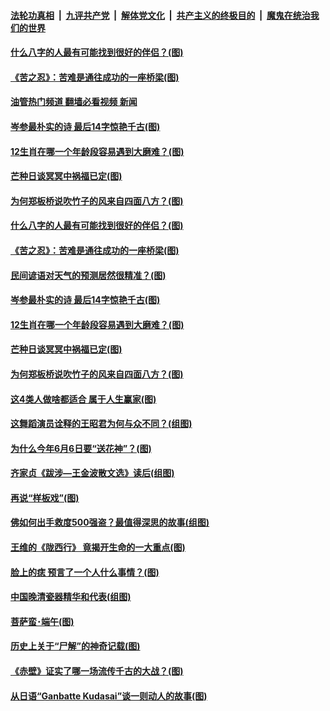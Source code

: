####  [法轮功真相](../../../../basic/blob/master/README.md?t=06072331) &nbsp;|&nbsp; [九评共产党](../../../../9ping.md/blob/master/README.md?t=06072331) &nbsp;|&nbsp; [解体党文化](../../../../jtdwh.md/blob/master/README.md?t=06072331)  &nbsp;|&nbsp; [共产主义的终极目的](../../../../gczydzjmd.md/blob/master/README.md?t=06072331) &nbsp;|&nbsp; [魔鬼在统治我们的世界](../../../../mgztzwmdsj.md/blob/master/README.md?t=06072331) 

#### [什么八字的人最有可能找到很好的伴侣？(图)](../pages/p7/1004508.md?t=06072331) 

#### [《苦之忍》：苦难是通往成功的一座桥梁(图)](../pages/p7/1008344.md?t=06072331) 

#### [油管热门频道 翻墙必看视频 新闻](http://45.76.130.85:81/youtube.html?06072331)

#### [岑参最朴实的诗 最后14字惊艳千古(图)](../pages/p7/1001654.md?t=06072331) 

#### [12生肖在哪一个年龄段容易遇到大磨难？(图)](../pages/p7/1004534.md?t=06072331) 

#### [芒种日谈冥冥中祸福已定(图)](../pages/p7/1008156.md?t=06072331) 

#### [为何郑板桥说吹竹子的风来自四面八方？(图)](../pages/p7/1007439.md?t=06072331) 

#### [什么八字的人最有可能找到很好的伴侣？(图)](../pages/p7/1004508.md?t=06072331) 

#### [《苦之忍》：苦难是通往成功的一座桥梁(图)](../pages/p7/1008344.md?t=06072331) 

#### [民间谚语对天气的预测居然很精准？(图)](../pages/p7/1001257.md?t=06072331) 

#### [岑参最朴实的诗 最后14字惊艳千古(图)](../pages/p7/1001654.md?t=06072331) 

#### [12生肖在哪一个年龄段容易遇到大磨难？(图)](../pages/p7/1004534.md?t=06072331) 

#### [芒种日谈冥冥中祸福已定(图)](../pages/p7/1008156.md?t=06072331) 

#### [为何郑板桥说吹竹子的风来自四面八方？(图)](../pages/p7/1007439.md?t=06072331) 

#### [这4类人做啥都适合 属于人生赢家(图)](../pages/p7/1003388.md?t=06072331) 

#### [这舞蹈演员诠释的王昭君为何与众不同？(组图)](../pages/p7/1008213.md?t=06072331) 

#### [为什么今年6月6日要“送花神”？(图)](../pages/p7/1007617.md?t=06072331) 

#### [齐家贞《跋涉—王金波散文选》读后(组图)](../pages/p7/1008226.md?t=06072331) 

#### [再说“样板戏”(图)](../pages/p7/1008180.md?t=06072331) 

#### [佛如何出手救度500强盗？最值得深思的故事(组图)](../pages/p7/1006587.md?t=06072331) 

#### [王维的《陇西行》 竟揭开生命的一大重点(图)](../pages/p7/1007208.md?t=06072331) 

#### [脸上的痣 预言了一个人什么事情？(图)](../pages/p7/1004703.md?t=06072331) 

#### [中国晚清瓷器精华和代表(组图)](../pages/p7/1005902.md?t=06072331) 

#### [菩萨蛮･端午(图)](../pages/p7/1008250.md?t=06072331) 

#### [历史上关于“尸解”的神奇记载(图)](../pages/p7/1007629.md?t=06072331) 

#### [《赤壁》证实了哪一场流传千古的大战？(图)](../pages/p7/1007482.md?t=06072331) 

#### [从日语“Ganbatte Kudasai”谈一则动人的故事(图)](../pages/p7/1008207.md?t=06072331) 

<img src='http://gfw-breaker.win/goodnews/indexes/p7.md' width='0px' height='0px'/>
